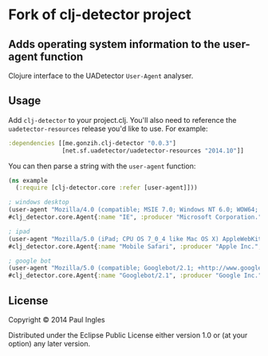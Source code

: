 # Fork of clj-detector project
## Adds operating system information to the user-agent function

Clojure interface to the UADetector `User-Agent` analyser.

## Usage

Add `clj-detector` to your project.clj.
You'll also need to reference the `uadetector-resources` release you'd like to use. For example:

```clojure
:dependencies [[me.gonzih.clj-detector "0.0.3"]
               [net.sf.uadetector/uadetector-resources "2014.10"]]
```

You can then parse a string with the `user-agent` function:

```clojure
(ns example
  (:require [clj-detector.core :refer [user-agent]]))

; windows desktop
(user-agent "Mozilla/4.0 (compatible; MSIE 7.0; Windows NT 6.0; WOW64; SLCC1; .NET CLR 2.0.50727; Media Center PC 5.0; .NET CLR 3.5.21022; .NET CLR 3.5.30729; .NET CLR 3.0.30618; MDDC; .NET4.0C; InfoPath.2; BRI/2)")
#clj_detector.core.Agent{:name "IE", :producer "Microsoft Corporation.", :family "IE", :type :browser, :version "7.0", :device :pc, :os-family "WINDOWS", :os-name "Windows Vista", :os-version "6.0"}

; ipad
(user-agent "Mozilla/5.0 (iPad; CPU OS 7_0_4 like Mac OS X) AppleWebKit/537.51.1 (KHTML, like Gecko) Version/7.0 Mobile/11B554a Safari/9537.53")
#clj_detector.core.Agent{:name "Mobile Safari", :producer "Apple Inc.", :family "MOBILE_SAFARI", :type :mobile-browser, :version "7.0", :device :tablet, :os-family "IOS", :os-name "iOS 7", :os-version "7.0.4"}

; google bot
(user-agent "Mozilla/5.0 (compatible; Googlebot/2.1; +http://www.google.com/bot.html)")
#clj_detector.core.Agent{:name "Googlebot/2.1", :producer "Google Inc.", :family "GOOGLEBOT", :type :robot, :version "2.1", :device :other, :os-family "UNKNOWN", :os-name "unknown", :os-version ""}
```

## License

Copyright © 2014 Paul Ingles

Distributed under the Eclipse Public License either version 1.0 or (at
your option) any later version.
